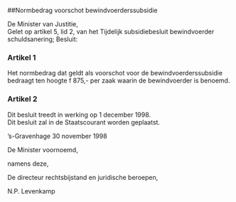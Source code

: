 <meta http-equiv='Content-Type' content='text/html; charset=utf-8' />

##Normbedrag voorschot bewindvoerderssubsidie

De Minister van Justitie,  
Gelet op artikel 5, lid 2, van het Tijdelijk subsidiebesluit bewindvoerder schuldsanering;
Besluit:    

### Artikel  1  

Het normbedrag dat geldt als voorschot voor de bewindvoerderssubsidie bedraagt ten hoogte f 875,- per zaak waarin de bewindvoerder is benoemd.  

### Artikel  2  

Dit besluit treedt in werking op 1 december 1998.  
Dit besluit zal in de Staatscourant worden geplaatst.   

’s-Gravenhage 
30 november 1998    

De 
Minister voornoemd, 

namens deze, 

De 
directeur rechtsbijstand en juridische beroepen, 

N.P. Levenkamp      
